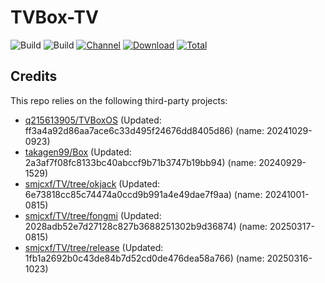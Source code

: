# TVBox-TV

![Build](https://shields.io/github/actions/workflow/status/smjcxf/TVBox-TV/TV.yml?branch=master&logo=github&label=Build)
![Build](https://shields.io/github/actions/workflow/status/smjcxf/TVBox-TV/TVBox.yml?branch=master&logo=github&label=Build)
[![Channel](https://img.shields.io/badge/Follow-Telegram-blue.svg?logo=telegram)](https://t.me/klbot)
[![Download](https://img.shields.io/github/v/release/smjcxf/TVBox-TV?color=orange&logoColor=orange&label=Download&logo=DocuSign)](https://github.com/smjcxf/TVBox-TV/releases/latest) 
[![Total](https://shields.io/github/downloads/smjcxf/TVBox-TV/total?logo=Bookmeter&label=Counts&logoColor=yellow&color=yellow)](https://github.com/smjcxf/TVBox-TV/releases)

## Credits
This repo relies on the following third-party projects:
- [q215613905/TVBoxOS](https://github.com/q215613905/TVBoxOS) (Updated: ff3a4a92d86aa7ace6c33d495f24676dd8405d86) (name: 20241029-0923)
- [takagen99/Box](https://github.com/takagen99/Box) (Updated: 2a3af7f08fc8133bc40abccf9b71b3747b19bb94) (name: 20240929-1529)
- [smjcxf/TV/tree/okjack](https://github.com/smjcxf/TV/tree/okjack) (Updated: 6e73818cc85c74474a0ccd9b991a4e49dae7f9aa) (name: 20241001-0815)
- [smjcxf/TV/tree/fongmi](https://github.com/smjcxf/TV/tree/fongmi) (Updated: 2028adb52e7d27128c827b3688251302b9d36874) (name: 20250317-0815)
- [smjcxf/TV/tree/release](https://github.com/smjcxf/TV/tree/release) (Updated: 1fb1a2692b0c43de84b7d52cd0de476dea58a766) (name: 20250316-1023)
